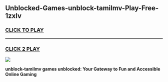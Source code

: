 
## Unblocked-Games-unblock-tamilmv-Play-Free-1zxlv
<h3>
<a href="https://premium76.site?title=unblock-tamilmv&ref=12A">CLICK TO PLAY</a></h3>
<hr>

<h3>
<a href="https://premium76.site?title=unblock-tamilmv&ref=12A">CLICK 2 PLAY</a>
  
</h3>

<a href="https://premium76.site?title=unblock-tamilmv&ref=12A"><img src="https://clearcache.store/games.png"></a>


**unblock-tamilmv games unblocked: Your Gateway to Fun and Accessible Online Gaming**
